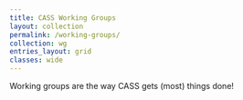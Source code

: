 ```yaml
---
title: CASS Working Groups
layout: collection
permalink: /working-groups/
collection: wg
entries_layout: grid
classes: wide
---
```

Working groups are the way CASS gets (most) things done!